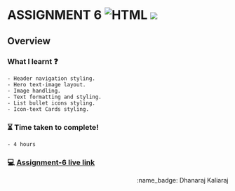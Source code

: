 # ASSIGNMENT 6 ![HTML](https://img.shields.io/badge/-HTML-orange) ![](https://img.shields.io/badge/-CSS-red)
## Overview
### What I learnt :question:
    - Header navigation styling.
    - Hero text-image layout.
    - Image handling.
    - Text formatting and styling.
    - List bullet icons styling.
    - Icon-text Cards styling.
### :hourglass_flowing_sand: Time taken to complete!
    - 4 hours
### :computer: [Assignment-6 live link](https://dhanaraj-assignment6.netlify.app)
 
<div align="right">:name_badge: Dhanaraj Kaliaraj</div>
